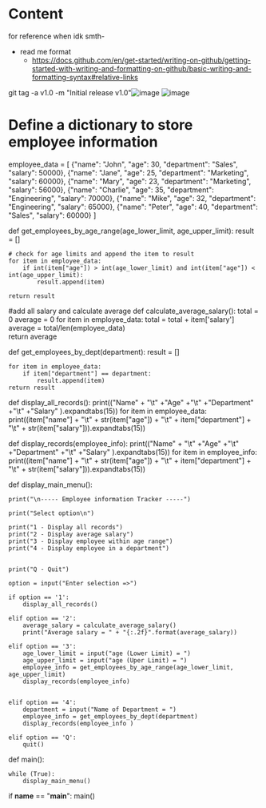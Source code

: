 # Content
for reference when idk smth-

- read me format
  + https://docs.github.com/en/get-started/writing-on-github/getting-started-with-writing-and-formatting-on-github/basic-writing-and-formatting-syntax#relative-links

git tag -a v1.0 -m "Initial release v1.0"![image](https://github.com/user-attachments/assets/a251c4f3-b4b3-406d-bd40-9f40fca9d7da)
![image](https://github.com/user-attachments/assets/aec9caf8-f10e-4885-ae75-83ffb0623ad7)


# Define a dictionary to store employee information
employee_data = [
    {"name": "John", "age": 30, "department": "Sales", "salary": 50000},
    {"name": "Jane", "age": 25, "department": "Marketing", "salary": 60000},
    {"name": "Mary", "age": 23, "department": "Marketing", "salary": 56000},
    {"name": "Charlie",  "age": 35, "department": "Engineering", "salary": 70000},
    {"name": "Mike", "age": 32, "department": "Engineering", "salary": 65000},
    {"name": "Peter", "age": 40, "department": "Sales", "salary": 60000}
]

def get_employees_by_age_range(age_lower_limit, age_upper_limit):
    result = []

    # check for age limits and append the item to result
    for item in employee_data:
        if int(item["age"]) > int(age_lower_limit) and int(item["age"]) < int(age_upper_limit):
            result.append(item)

    return result
#add all salary and calculate average
def calculate_average_salary():
    total = 0
    average = 0
    for item in employee_data:
        total = total + item['salary']
    average = total/len(employee_data)    
    return average

def get_employees_by_dept(department):
    result = []
    
    for item in employee_data:
        if item["department"] == department:
            result.append(item)
    return result

def display_all_records():
    print(("Name" + "\t" +"Age" +"\t" +"Department" +"\t" +"Salary" ).expandtabs(15))
    for item in employee_data:
        print((item["name"] + "\t" + str(item["age"]) + "\t" + item["department"] + "\t" + str(item["salary"])).expandtabs(15))
        


def display_records(employee_info):
    print(("Name" + "\t" +"Age" +"\t" +"Department" +"\t" +"Salary" ).expandtabs(15))
    for item in employee_info:
        print((item["name"] + "\t" + str(item["age"]) + "\t" + item["department"] + "\t" + str(item["salary"])).expandtabs(15))

def display_main_menu():

    print("\n----- Employee information Tracker -----")

    print("Select option\n")

    print("1 - Display all records")
    print("2 - Display average salary")
    print("3 - Display employee within age range")
    print("4 - Display employee in a department")


    print("Q - Quit")

    option = input("Enter selection =>")

    if option == '1':
        display_all_records()

    elif option == '2':
        average_salary = calculate_average_salary()
        print("Average salary = " + "{:.2f}".format(average_salary))

    elif option == '3':
        age_lower_limit = input("age (Lower Limit) = ")
        age_upper_limit = input("age (Uper Limit) = ")
        employee_info = get_employees_by_age_range(age_lower_limit, age_upper_limit)
        display_records(employee_info)


    elif option == '4':
        department = input("Name of Department = ")
        employee_info = get_employees_by_dept(department)
        display_records(employee_info )

    elif option == 'Q':
        quit()

def main():

    while (True):
        display_main_menu()


if __name__ == "__main__":
    main()

